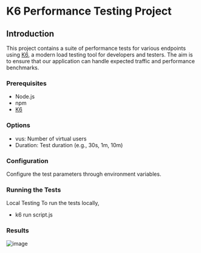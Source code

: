 # K6 Performance Testing Project
## Introduction
This project contains a suite of performance tests for various endpoints using [K6](https://k6.io/), a modern load testing tool for developers and testers. The aim is to ensure that our application can handle expected traffic and performance benchmarks.

### Prerequisites
- Node.js 
- npm 
- [K6](https://k6.io/docs/getting-started/installation/)

### Options
- vus: Number of virtual users
- Duration: Test duration (e.g., 30s, 1m, 10m)

### Configuration
Configure the test parameters through environment variables.


### Running the Tests
Local Testing
To run the tests locally, 

- k6 run script.js

### Results

![image](https://github.com/MaishaBKH12/K6-Load-Test/assets/134250302/e78feb5c-8fb8-4352-a66b-803b14dfbe0c)
